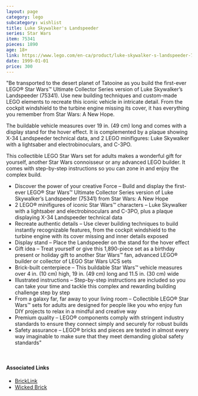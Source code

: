 ```yaml
---
layout: page
category: lego
subcategory: wishlist
title: Luke Skywalker's Landspeeder
series: Star Wars
item: 75341
pieces: 1890
age: 18+
link: https://www.lego.com/en-ca/product/luke-skywalker-s-landspeeder-75341
date: 1999-01-01
price: 300
---
```


"Be transported to the desert planet of Tatooine as you build the first-ever LEGO® Star Wars™ Ultimate Collector Series version of Luke Skywalker’s Landspeeder (75341). Use new building techniques and custom-made LEGO elements to recreate this iconic vehicle in intricate detail. From the cockpit windshield to the turbine engine missing its cover, it has everything you remember from Star Wars: A New Hope.

The buildable vehicle measures over 19 in. (49 cm) long and comes with a display stand for the hover effect. It is complemented by a plaque showing X-34 Landspeeder technical data, and 2 LEGO minifigures: Luke Skywalker with a lightsaber and electrobinoculars, and C-3PO.

This collectible LEGO Star Wars set for adults makes a wonderful gift for yourself, another Star Wars connoisseur or any advanced LEGO builder. It comes with step-by-step instructions so you can zone in and enjoy the complex build.

* Discover the power of your creative Force – Build and display the first-ever LEGO® Star Wars™ Ultimate Collector Series version of Luke Skywalker’s Landspeeder (75341) from Star Wars: A New Hope
* 2 LEGO® minifigures of iconic Star Wars™ characters – Luke Skywalker with a lightsaber and electrobinoculars and C-3PO, plus a plaque displaying X-34 Landspeeder technical data
* Recreate authentic details – Use clever building techniques to build instantly recognizable features, from the cockpit windshield to the turbine engine with its cover missing and inner details exposed
* Display stand – Place the Landspeeder on the stand for the hover effect
* Gift idea – Treat yourself or give this 1,890-piece set as a birthday present or holiday gift to another Star Wars™ fan, advanced LEGO® builder or collector of LEGO Star Wars UCS sets
* Brick-built centerpiece – This buildable Star Wars™ vehicle measures over 4 in. (10 cm) high, 19 in. (49 cm) long and 11.5 in. (30 cm) wide
* Illustrated instructions – Step-by-step instructions are included so you can take your time and tackle this complex and rewarding building challenge step by step
* From a galaxy far, far away to your living room – Collectible LEGO® Star Wars™ sets for adults are designed for people like you who enjoy fun DIY projects to relax in a mindful and creative way
* Premium quality – LEGO® components comply with stringent industry standards to ensure they connect simply and securely for robust builds
* Safety assurance – LEGO® bricks and pieces are tested in almost every way imaginable to make sure that they meet demanding global safety standards"

<br>

#### Associated Links
* [BrickLink](https://www.bricklink.com/v2/catalog/catalogitem.page?S=75341-1)
* [Wicked Brick](https://www.wickedbrick.com/products/display-case-for-lego-star-wars-ucs-luke-skywalker-s-landspeeder-75341)
